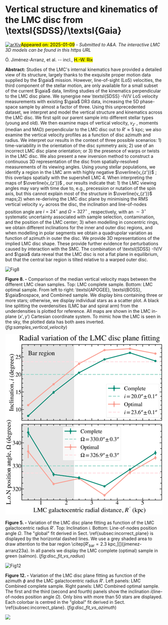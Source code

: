 <div class="macros" style="visibility:hidden;">
$\newcommand{\ensuremath}{}$
$\newcommand{\xspace}{}$
$\newcommand{\object}[1]{\texttt{#1}}$
$\newcommand{\farcs}{{.}''}$
$\newcommand{\farcm}{{.}'}$
$\newcommand{\arcsec}{''}$
$\newcommand{\arcmin}{'}$
$\newcommand{\ion}[2]{#1#2}$
$\newcommand{\textsc}[1]{\textrm{#1}}$
$\newcommand{\hl}[1]{\textrm{#1}}$
$\newcommand{\footnote}[1]{}$
$\newcommand{\gaia}{\textsl{Gaia }}$
$\newcommand{\gaianospace}{\textit{Gaia}}$
$\newcommand{\kms}{km~s^{-1} }$
$\newcommand{\kmsnospace}{km~s^{-1}}$
$\newcommand{◦}{^{\circ}~}$
$\newcommand{◦nospace}{^{\circ}}$
$\newcommand{\addreferences}{\textcolor{red}{(add References) }}$
$\newcommand{\msun}{M_\odot }$
$\newcommand{\vlos}{V_{\text{los}} }$
$\newcommand{\vlosnospace}{V_{\text{los}}}$
$\newcommand{\sourceid}{\texttt{source\_id} }$
$\newcommand{\sourceidnospace}{\texttt{source\_id}}$
$\newcommand{\danny}[1]{{\textcolor{blue}{ #1}}}$
$\newcommand{\oscar}[1]{{\textcolor{brown}{ #1}}}$
$\newcommand{\action}[1]{{\textcolor{magenta}{ [Action for: #1]}}}$
$\newcommand{\kmskpc}{km~s^{-1}~kpc^{-1} }$
$\newcommand{\kmskpcnospace}{km~s^{-1}~kpc^{-1}}$
$\newcommand{\arraystretch}{1.5}$
$\newcommand{\arraystretch}{1.5}$
$\newcommand{\arraystretch}{1.5}$</div>



<div id="title">

# Vertical structure and kinematics of the LMC disc from \textsl{SDSS}/\textsl{Gaia}

</div>
<div id="comments">

[![arXiv](https://img.shields.io/badge/arXiv-2501.04616-b31b1b.svg)](https://arxiv.org/abs/2501.04616)<mark>Appeared on: 2025-01-09</mark> -  _Submitted to A&A. The interactive LMC 3D models can be found in this https URL_

</div>
<div id="authors">

Ó. Jiménez-Arranz, et al. -- incl., <mark>H.-W. Rix</mark>

</div>
<div id="abstract">

**Abstract:** Studies of the LMC's internal kinematics have provided a detailed view of its structure, largely thanks to the exquisite proper motion data supplied by the $\gaia$ mission. However, line-of-sight (LoS) velocities, the third component of the stellar motion, are only available for a small subset of the current $\gaia$ data, limiting studies of the kinematics perpendicular to the LMC disc plane. We synergise new \textsl{SDSS} -IV/V LoS velocity measurements with existing $\gaia$ DR3 data, increasing the 5D phase-space sample by almost a factor of three. Using this unprecedented dataset, we interpret and model the vertical structure and kinematics across the LMC disc. We first split our parent sample into different stellar types (young and old). We then examine maps of vertical velocity, $v_{z'}$ , moments (median and MAD) perpendicular to the LMC disc out to $R' \approx 5$ kpc; we also examine the vertical velocity profiles as a function of disc azimuth and radius. We interpret our results in the context of three possible scenarios: 1) time-variability in the orientation of the disc symmetry axis; 2) use of an incorrect LMC disc plane orientation; or 3) the presence of warps or twists in the LMC disc. We also present a new inversion method to construct a continuous 3D representation of the disc from spatially-resolved measurements of its viewing angles. Using young stellar populations, we identify a region in the LMC arm with highly negative $\overline{v_{z'}}$ ; this overlaps spatially with the supershell LMC 4. When interpreting the maps of $\overline{v_{z'}}$ , our results indicate that: 1) the LMC viewing angles may vary with time due to, e.g., precession or nutation of the spin axis, but this cannot explain most of the structure in $\overline{v_{z'}}$ maps;2) when re-deriving the LMC disc plane by minimising the RMS vertical velocity $v_{z'}$ across the disc, the inclination and line-of-nodes position angle are $i = 24^\circ$ and $\Omega = 327^\circ$ , respectively, with an $\sim 3^\circ$ systematic uncertainty associated with sample selection, contamination, and the position of the LMC center; 3) when modelling in concentric rings, we obtain different inclinations for the inner and outer disc regions, and when modelling in polar segments we obtain a quadrupolar variation as function of azimuth in outer the disc. We provide 3D representations of the implied LMC disc shape. These provide further evidence for  perturbations caused by interaction with the SMC. The combination of \textsl{SDSS} -IV/V and $\gaia$ data reveal that the LMC disc is not a flat plane in equilibrium, but that the central bar region is tilted relative to a warped outer disc.

</div>

<div id="div_fig1">

<img src="tmp_2501.04616/./figures/01_LMC_vertical_velocity_maps_eDR3_muzfree.png" alt="Fig8" width="100%"/>

**Figure 8. -** Comparison of the median vertical velocity maps between the different LMC clean samples. Top: LMC complete sample. Bottom: LMC optimal sample. From left to right: \textsl{APOGEE}, \textsl{BOSS}, $\gaia$nospace, and Combined sample. We display bins containing three or more stars; otherwise, we display individual stars as a scatter plot. A black line splitting the overdensities (LMC bar and spiral arm) from the underdensities is plotted for reference. All maps are shown in the LMC in-plane $(x', y')$ Cartesian coordinate system. To mimic how the LMC is seen in the sky, the plotted data has both axes inverted.
     (*fig:samples_vertical_velocity*)

</div>
<div id="div_fig2">

<img src="tmp_2501.04616/./figures/08_Radial_variation_LMC_disc_fitting.png" alt="Fig5" width="100%"/>

**Figure 5. -** Variation of the LMC disc plane fitting as function of the LMC galactocentric radius $R'$. Top: Inclination $i$. Bottom: Line-of-nodes position angle $\Omega$. The "global" fit derived in Sect. \ref{subsec:incorrect_plane} is displayed by the horizontal dashed lines. We use a grey shaded area to draw attention to the bar region \citep[$R'_{\text{bar}}=2.3$ kpc,][]{jimenez-arranz23a}. In all panels we display the LMC complete (optimal) sample in green (salmon). (*fig:disc_fit_vs_radius*)

</div>
<div id="div_fig3">

<img src="tmp_2501.04616/./figures/09_Azimuthal_radial_variation_LMC_disc_fitting.png" alt="Fig12" width="100%"/>

**Figure 12. -** Variation of the LMC disc plane fitting as function of the azimuth $\phi$ and the LMC galactocentric radius $R'$. Left panels: LMC Combined complete sample. Right panels: LMC Combined optimal sample. The first and the third (second and fourth) panels show the inclination $i$(line-of-nodes position angle $\Omega$). Only bins with more than 50 stars are displayed. Each colorbar is centred in the "global" fit derived in Sect. \ref{subsec:incorrect_plane}. (*fig:disc_fit_vs_azimuth*)

</div><div id="qrcode"><img src=https://api.qrserver.com/v1/create-qr-code/?size=100x100&data="https://arxiv.org/abs/2501.04616"></div>